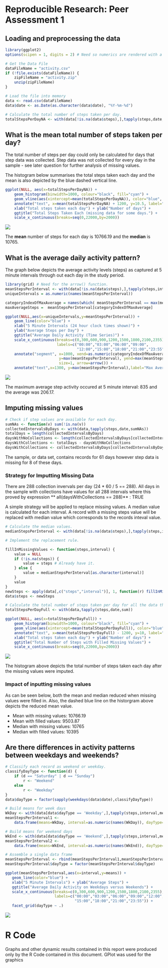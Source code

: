 # Reproducible Research: Peer Assessment 1


## Loading and preprocessing the data

```r
library(ggplot2)
options(scipen = 1, digits = 2) # Need so numerics are rendered with a sensible format. 

# Get the Data File
dataFileName = "activity.csv"
if (!file.exists(dataFileName)) {
    zipFileName = "activity.zip"
    unzip(zipFileName)
}  

# Load the file into memory
data <- read.csv(dataFileName)
data$date <- as.Date(as.character(data$date), "%Y-%m-%d")

# Calculate the total number of steps taken per day.
totalStepsPerDayNA <- with(data[!is.na(data$steps),],tapply(steps,date,sum))                     
```

## What is the mean total number of steps taken per day?

The total number of steps per day could only be calculated for days that step data was collected. Step data was not collected for every day in the sample - see later question for further analysis of missing values. 

The histogram below summarises the total steps taken each day and the mean is also depicted by the blue dashed vertical line. 


```r
ggplot(NULL, aes(x=totalStepsPerDayNA)) + 
    geom_histogram(binwidth=1000, colour="black", fill="cyan") +
    geom_vline(aes(xintercept=mean(totalStepsPerDayNA)), color="blue", linetype="dashed", size=1) +
    annotate("text", x=mean(totalStepsPerDayNA) + 1200, y=10.5, label="Mean", color="blue") +
    xlab("Total steps taken each day") + ylab("Number of days") +
    ggtitle("Total Steps Taken Each (missing data for some days.") +
    scale_x_continuous(breaks=seq(0,22000,by=2000))
```

![](./PA1_template_files/figure-html/graphStepsPerDay-1.png) 


The **mean** number of steps for each day is 10766.19 and the **median** is 10765.  

## What is the average daily activity pattern?

The graph below depicts the average activity levels (steps) as captured at 5 minute intervals through out each day in the study period. 



```r
library(grid) # Need for the arrow() function.
meanStepsPerInterval <- with(data[!is.na(data$steps),],tapply(steps,interval,mean))
uniqueIntervals = as.numeric(names(meanStepsPerInterval))

categoryIndexOfMaxAverage = names(which( meanStepsPerInterval == max(meanStepsPerInterval)))
maxAverageSteps =  meanStepsPerInterval[categoryIndexOfMaxAverage]

ggplot(NULL,aes(x=uniqueIntervals,y=meanStepsPerInterval)) + 
    geom_line(color="blue") + 
    xlab("5 Minute Intervals (24 hour clock times shown)") + 
    ylab("Average Steps per Day") +
    ggtitle("Average Daily Activity (Time Series)") + 
    scale_x_continuous(breaks=c(0,300,600,900,1200,1500,1800,2100,2355),
                       labels=c("00:00","03:00","06:00","09:00",
                                "12:00","15:00","18:00","21:00","23:55")) + 
    annotate("segment", x=1000, xend=as.numeric(categoryIndexOfMaxAverage), 
                        y=max(meanStepsPerInterval), yend=max(meanStepsPerInterval), colour="red",
                        size=1, arrow=arrow()) + 
    annotate("text",x=1300, y=max(meanStepsPerInterval),label="Max Average", color="red" )
```

![](./PA1_template_files/figure-html/graphStepsPerInterval-1.png) 


The maximum average step activity occured at 5 minute interval: 835 and the average was 206.17.

## Imputing missing values


```r
# Check if step values are available for each day.
sumNAs <- function(v) sum(!is.na(v))
collectedIntervalsByDays <- with(data,tapply(steps,date,sumNAs))
totalDays = length(collectedIntervalsByDays)
daysWithNoCollections <- length(collectedIntervalsByDays[collectedIntervalsByDays == 0])
daysWithCollections <- totalDays - daysWithNoCollections
daysWithCollections <- collectedIntervalsByDays[collectedIntervalsByDays != 0]
```


The sample, or data set, contains records for 61 days however step data is missing for 8 of these days. 

### Strategy for Imputting Missing Data

There are 288 collection invervals per day (24 \* 60 / 5 == 288). All days in the sample with collections have values for all 288 intervals where this proved by expression ** all(daysWithCollections == 288)** : TRUE 

A simple strategy will be applied to replace missing values. A median value is calculated for each interval. A record with a missing steps value will be replaced with median value which corresponds to the records inteval value.



```r
# Calculate the median values. 
medianStepsPerInterval <- with(data[!is.na(data$steps),],tapply(steps,interval,median))

# Implement the replacement rule.

fillInMissingValues <- function(steps,interval) {
    value = NULL    
    if (!is.na(steps)) {
        value = steps # Already have it.        
    } else {        
        value = medianStepsPerInterval[as.character(interval)]
    }
    value
}
newSteps <- apply(data[,c("steps","interval")], 1, function(r) fillInMissingValues(r[1], r[2]) )
data$steps <- newSteps

# Calculate the total number of steps taken per day for all the data this time.
totalStepsPerDayFull <- with(data,tapply(steps,date,sum))

ggplot(NULL, aes(x=totalStepsPerDayFull)) + 
    geom_histogram(binwidth=1000, colour="black", fill="cyan") +
    geom_vline(aes(xintercept=mean(totalStepsPerDayFull)), color="blue", linetype="dashed", size=1) +
    annotate("text", x=mean(totalStepsPerDayFull) - 1200, y=10, label="Mean", color="blue") +
    xlab("Total steps taken each day") + ylab("Number of days") +
    ggtitle("Total Number of Steps with Filled Missing Values") +
    scale_x_continuous(breaks=seq(0,22000,by=2000))
```

![](./PA1_template_files/figure-html/fillMissingValues-1.png) 

The histogram above depicts the total number of steps taken each day after the missing values were imputed.

### Impact of inputting missing values 

As can be seen below, both the mean and median reduced when missing values were filled in. Also, the dashed blue line on the historgram above depicts the reduced mean value.

* Mean with missing values: 10766.19
* Mean with filled values: 9503.87
* Median with missing values: 10765
* Median with filled values: 10395 


## Are there differences in activity patterns between weekdays and weekends?


```r
# Classify each record as weekend or weekday. 
classifyDayType <- function(d) {
    if (d == "Saturday" | d == "Sunday")
        r <- "Weekend"
    else
        r <- "Weekday"
}
data$dayType = factor(sapply(weekdays(data$date),classifyDayType))

# Build means for week days
WkDay <- with(data[data$dayType == 'Weekday',],tapply(steps,interval,mean))
meanStepsPerInterval1 <- 
    data.frame(means=WkDay, interval=as.numeric(names(WkDay)), dayType=sapply(WkDay,function(a) "Weekday"))

# Build means for weekend days
WkEnd <- with(data[data$dayType == 'Weekend',],tapply(steps,interval,mean))
meanStepsPerInterval2 <- 
    data.frame(means=WkEnd, interval=as.numeric(names(WkEnd)), dayType=sapply(WkEnd,function(a) "Weekend"))

# Assemble a single data frame 
meanStepsPerInterval <- rbind(meanStepsPerInterval1,meanStepsPerInterval2)
meanStepsPerInterval$dayType = factor(meanStepsPerInterval$dayType)

ggplot(meanStepsPerInterval,aes(x=interval,y=means)) + 
   geom_line(color="blue") + 
   xlab("5 Minute Intervals") + ylab("Average Steps") +
   ggtitle("Average Daily Activity on Weekdays versus Weekends") + 
   scale_x_continuous(breaks=c(0,300,600,900,1200,1500,1800,2100,2355), 
                      labels=c("00:00","03:00","06:00","09:00","12:00",
                               "15:00","18:00","21:00","23:55")) + 
   facet_grid(dayType ~ .) 
```

![](./PA1_template_files/figure-html/weekdays-1.png) 

# R Code

Graphs and other dynamic results contained in this report were produced only by the R Code contained in this document.
GPlot was used for the graphics
